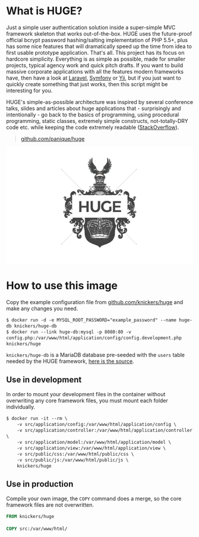 # What is HUGE?

Just a simple user authentication solution inside a super-simple MVC framework skeleton that works out-of-the-box. HUGE uses the future-proof official bcrypt password hashing/salting implementation of PHP 5.5+, plus has some nice features that will dramatically speed up the time from idea to first usable prototype application. That's all. This project has its focus on hardcore simplicity. Everything is as simple as possible, made for smaller projects, typical agency work and quick pitch drafts. If you want to build massive corporate applications with all the features modern frameworks have, then have a look at [Laravel](http://laravel.com/), [Symfony](http://symfony.com/) or [Yii](http://www.yiiframework.com/), but if you just want to quickly create something that just works, then this script might be interesting for you.

HUGE's simple-as-possible architecture was inspired by several conference talks, slides and articles about huge applications that - surprisingly and intentionally - go back to the basics of programming, using procedural programming, static classes, extremely simple constructs, not-totally-DRY code etc. while keeping the code extremely readable ([StackOverflow](http://www.dev-metal.com/architecture-stackoverflow/)<!--, Wikipedia, SoundCloud-->).

> [github.com/panique/huge](https://github.com/panique/huge)

![HUGE logo](https://raw.githubusercontent.com/knickers/huge/master/huge-logo.png)

# How to use this image

Copy the example configuration file from [github.com/knickers/huge](https://github.com/knickers/huge/blob/master/config.example.php) and make any changes you need.

```console
$ docker run -d -e MYSQL_ROOT_PASSWORD="example_password" --name huge-db knickers/huge-db
$ docker run --link huge-db:mysql -p 8080:80 -v config.php:/var/www/html/application/config/config.development.php knickers/huge
```

`knickers/huge-db` is a MariaDB database pre-seeded with the `users` table needed by the HUGE framework, [here is the source](https://github.com/knickers/huge-db).

## Use in development

In order to mount your development files in the container without overwriting any core framework files, you must mount each folder individually.

```console
$ docker run -it --rm \
	-v src/application/config:/var/www/html/application/config \
	-v src/application/controller:/var/www/html/application/controller \
	-v src/application/model:/var/www/html/application/model \
	-v src/application/view:/var/www/html/application/view \
	-v src/public/css:/var/www/html/public/css \
	-v src/public/js:/var/www/html/public/js \
	knickers/huge
```

## Use in production

Compile your own image, the `COPY` command does a merge, so the core framework files are not overwritten.

```dockerfile
FROM knickers/huge

COPY src:/var/www/html/
```
